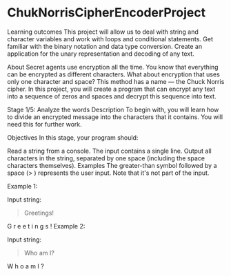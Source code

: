 # ChukNorrisCipherEncoderProject

Learning outcomes
This project will allow us to deal with string and character variables and work with loops and conditional statements. Get familiar with the binary notation and data type conversion. Create an application for the unary representation and decoding of any text.

About
Secret agents use encryption all the time. You know that everything can be encrypted as different characters. What about encryption that uses only one character and space? This method has a name — the Chuck Norris cipher. In this project, you will create a program that can encrypt any text into a sequence of zeros and spaces and decrypt this sequence into text.



Stage 1/5: Analyze the words
Description
To begin with, you will learn how to divide an encrypted message into the characters that it contains. You will need this for further work.

Objectives
In this stage, your program should:

Read a string from a console. The input contains a single line.
Output all characters in the string, separated by one space (including the space characters themselves).
Examples
The greater-than symbol followed by a space (> ) represents the user input. Note that it's not part of the input.

Example 1:

Input string:
> Greetings!

G r e e t i n g s !
Example 2:

Input string:
> Who am I?

W h o   a m   I ? 
